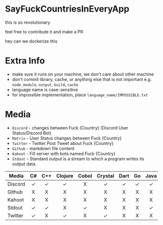 # SayFuckCountriesInEveryApp

this is so revolutionary

feel free to contribute it and make a PR

hey can we dockerize this

# Extra Info

- make sure it runs on your machine, we don't care about other machine
- don't commit library, cache, or anything else that is not important e.g. `node_module`, `output`, `build`, `cache`
- language name is case-sensitive
- for impossible implementation, place `language_name/IMPOSSIBLE.txt`

# Media

- `Discord` - changes between Fuck {Country} (Discord User Status/Discord Bot)
- `Matrix` - User Status changes between Fuck {Country}
- `Twitter` - Twitter Post Tweet about Fuck {Country}
- `Github` - markdown file content
- `Kahoot` - Fill server with bots named Fuck {Country}
- `Stdout` - Standard output is a stream to which a program writes its output data.

<GENERATED>

| Media | C# | C++ | Clojure | Cobol | Crystal | Dart | Go | Java | Javascript | Julia | Lua | Nim | Perl | Powershell | Python | Ruby | Rust | Swift |
| --- | :-: | :-: | :-: | :-: | :-: | :-: | :-: | :-: | :-: | :-: | :-: | :-: | :-: | :-: | :-: | :-: | :-: | :-: |
| Discord | ✓ | ✓ | ✓ | X | ✓ | ✓ | ✓ | ✓ | ✓ | ✓ | ✓ | ✓ | X | X | ✓ | ✓ | ✓ | ✓ |
| Github | X | X | X | X | X | X | X | X | X | X | X | X | X | X | ✓ | X | X | X |
| Kahoot | X | X | X | X | X | X | X | X | X | X | X | X | X | X | ✓ | X | X | X |
| Stdout | ✓ | ✓ | X | ✓ | X | X | X | ✓ | ✓ | X | X | ✓ | X | X | ✓ | X | ✓ | X |
| Twitter | ✓ | X | ✓ | X | ✓ | X | X | X | ✓ | X | ✓ | X | ✓ | ✓ | ✓ | ✓ | X | X |

</GENERATED>
